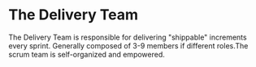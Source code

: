 # The Delivery Team

The Delivery Team is responsible for delivering "shippable" increments every sprint. Generally composed of 3-9 members if different roles.The scrum team is self-organized and empowered.
